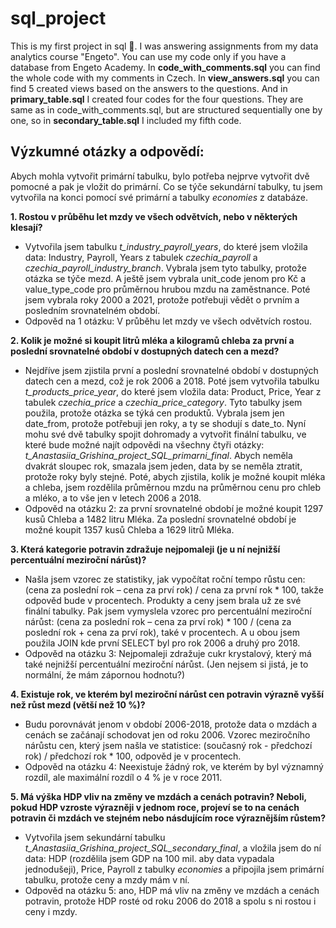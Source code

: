 # sql_project
This is my first project in sql :partying_face:. I was answering assignments from my data analytics course "Engeto". You can use my code only if you have a database from Engeto Academy. In **code_with_comments.sql** you can find the whole code with my comments in Czech. In **view_answers.sql** you can find 5 created views based on the answers to the questions. And in **primary_table.sql** I created four codes for the four questions. They are same as in code_with_comments.sql, but are structured sequentially one by one, so in **secondary_table.sql** I included my fifth code.

## Výzkumné otázky a odpovědí:
Abych mohla vytvořit primární tabulku, bylo potřeba nejprve vytvořit dvě pomocné a pak je vložit do primární. Co se týče sekundární tabulky, tu jsem vytvořila na konci pomocí své primární a tabulky _economies_ z databáze.
 
 **1.	Rostou v průběhu let mzdy ve všech odvětvích, nebo v některých klesají?**
* Vytvořila jsem tabulku _t_industry_payroll_years_, do které jsem vložila data: Industry, Payroll, Years z tabulek _czechia_payroll_ a _czechia_payroll_industry_branch_. Vybrala jsem tyto tabulky, protože otázka se týče mezd. A ještě jsem vybrala unit_code jenom pro Kč a value_type_code pro průměrnou hrubou mzdu na zaměstnance. Poté jsem vybrala roky 2000 a 2021, protože potřebuji vědět o prvním a posledním srovnatelném období.
* Odpověd na 1 otázku: V průběhu let mzdy ve všech odvětvích rostou.

 **2.	Kolik je možné si koupit litrů mléka a kilogramů chleba za první a poslední srovnatelné období v dostupných datech cen a mezd?**
* Nejdříve jsem zjistila první a poslední srovnatelné období v dostupných datech cen a mezd, což je rok 2006 a 2018. Poté jsem vytvořila tabulku _t_products_price_year_, do které jsem vložila data: Product, Price, Year z tabulek _czechia_price_ a _czechia_price_category_. Tyto tabulky jsem použila, protože otázka se týká cen produktů. Vybrala jsem jen date_from, protože potřebuji jen roky, a ty se shodují s date_to. Nyní mohu své dvě tabulky spojit dohromady a vytvořit finální tabulku, ve které bude možné najít odpovědi na všechny čtyři otázky: _t_Anastasiia_Grishina_project_SQL_primarni_final_. Abych neměla dvakrát sloupec rok, smazala jsem jeden, data by se neměla ztratit, protože roky byly stejné. Poté, abych zjistila, kolik je možné koupit mléka a chleba, jsem rozdělila průměrnou mzdu na průměrnou cenu pro chleb a mléko, a to vše jen v letech 2006 a 2018.
* Odpověd na otázku 2: za první srovnatelné období je možné koupit 1297 kusů Chleba а 1482 litru Mléka. Za poslední srovnatelné období je možné koupit 1357 kusů Chleba a 1629 litrů Mléka.

 **3.	Která kategorie potravin zdražuje nejpomaleji (je u ní nejnižší percentuální meziroční nárůst)?**
* Našla jsem vzorec ze statistiky, jak vypočítat roční tempo růstu cen: (cena za poslední rok – cena za prví rok) / cena za první rok * 100, takže odpověd bude v procentech. Produkty a ceny jsem brala už ze své finální tabulky. Pak jsem vymyslela vzorec pro percentuální meziroční nárůst: (cena za poslední rok – cena za prví rok) * 100 / (cena za poslední rok + cena za prví rok), také v procentech. A u obou jsem použila JOIN kde první SELECT byl pro rok 2006 a druhý pro 2018.
* Odpověd na otázku 3: Nejpomaleji zdražuje cukr krystalový, který má také nejnižší percentuální meziroční nárůst. (Jen nejsem si jistá, je to normální, že mám zápornou hodnotu?)
  
 **4.	Existuje rok, ve kterém byl meziroční nárůst cen potravin výrazně vyšší než růst mezd (větší než 10 %)?**
* Budu porovnávát jenom v období 2006-2018, protože data o mzdách a cenách se začánají schodovat jen od roku 2006. Vzorec meziročního nárůstu cen, který jsem našla ve statistice: (současný rok - předchozí rok) / předchozí rok * 100, odpověd je v procentech.
* Odpověd na otázku 4: Neexistuje žádný rok, ve kterém by byl významný rozdíl, ale maximální rozdíl o 4 % je v roce 2011.

 **5.	Má výška HDP vliv na změny ve mzdách a cenách potravin? Neboli, pokud HDP vzroste výrazněji v jednom roce, projeví se to na cenách potravin či mzdách ve stejném nebo násdujícím roce výraznějším růstem?**
* Vytvořila jsem sekundární tabulku _t_Anastasiia_Grishina_project_SQL_secondary_final_, a vložila jsem do ní data: HDP (rozdělila jsem GDP na 100 mil. aby data vypadala jednodušeji), Price, Payroll z tabulky _economies_ a připojila jsem primární tabulku, protože ceny a mzdy mám v ní.
* Odpověd na otázku 5: ano, HDP má vliv na změny ve mzdách a cenách potravin, protože HDP rosté od roku 2006 do 2018 a spolu s ni rostou i ceny i mzdy.
